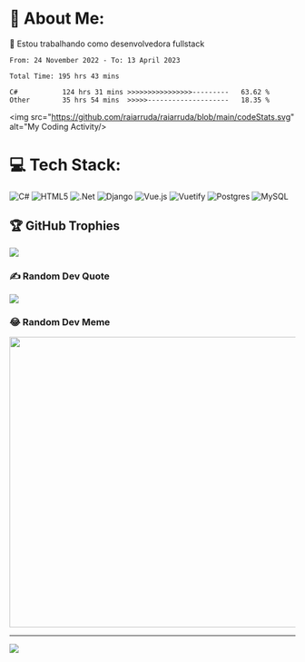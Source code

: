 # 💫 About Me:
🔭 Estou trabalhando como desenvolvedora fullstack 

<!--START_SECTION:waka-->

```text
From: 24 November 2022 - To: 13 April 2023

Total Time: 195 hrs 43 mins

C#           124 hrs 31 mins >>>>>>>>>>>>>>>>---------   63.62 %
Other        35 hrs 54 mins  >>>>>--------------------   18.35 %
```

<!--END_SECTION:waka-->


<img src="https://github.com/raiarruda/raiarruda/blob/main/codeStats.svg" alt="My Coding Activity/>



# 💻 Tech Stack:
![C#](https://img.shields.io/badge/c%23-%23239120.svg?style=for-the-badge&logo=c-sharp&logoColor=white) ![HTML5](https://img.shields.io/badge/html5-%23E34F26.svg?style=for-the-badge&logo=html5&logoColor=white) ![.Net](https://img.shields.io/badge/.NET-5C2D91?style=for-the-badge&logo=.net&logoColor=white) ![Django](https://img.shields.io/badge/django-%23092E20.svg?style=for-the-badge&logo=django&logoColor=white) ![Vue.js](https://img.shields.io/badge/vuejs-%2335495e.svg?style=for-the-badge&logo=vuedotjs&logoColor=%234FC08D) ![Vuetify](https://img.shields.io/badge/Vuetify-1867C0?style=for-the-badge&logo=vuetify&logoColor=AEDDFF) ![Postgres](https://img.shields.io/badge/postgres-%23316192.svg?style=for-the-badge&logo=postgresql&logoColor=white) ![MySQL](https://img.shields.io/badge/mysql-%2300f.svg?style=for-the-badge&logo=mysql&logoColor=white)

## 🏆 GitHub Trophies
![](https://github-profile-trophy.vercel.app/?username=raiarruda&theme=monokai&no-frame=false&no-bg=true&margin-w=4)

### ✍️ Random Dev Quote
![](https://quotes-github-readme.vercel.app/api?type=vetical&theme=tokyonight)

### 😂 Random Dev Meme
<img src="https://rm.up.railway.app/" width="512px"/>

---
[![](https://visitcount.itsvg.in/api?id=raiarruda&icon=7&color=5)](https://visitcount.itsvg.in)

<!-- Proudly created with GPRM ( https://gprm.itsvg.in ) -->





